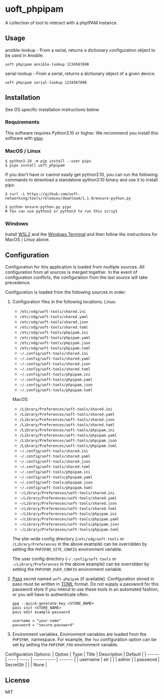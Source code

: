 # uoft_phpipam

A collection of tool to interact with a phpIPAM instance.

## Usage

ansible-lookup      -  From a serial, returns a dictionary configuration object to be used in Ansible.
```console
uoft phpipam ansible-lookup 1234567890
```

serial-lookup      -  From a serial, returns a dictionary object of a given device.
```console
uoft phpipam serial-lookup 1234567890
```

## Installation

See OS specific installation instructions below.

### Requirements

This software requires Python3.10 or higher.
We recommend you install this software with [pipx](https://pypa.github.io/pipx/):

### MacOS / Linux

```console
$ python3.10 -m pip install --user pipx
$ pipx install uoft_phpipam
```

If you don't have or cannot easily get python3.10, you can run the following commands to download a standalone python3.10 binary and use it to install pipx:

```console
$ curl -L https://github.com/uoft-networking/tools/releases/download/1.1.0/ensure-python.py

$ python ensure-python.py pipx
# You can use python2 or python3 to run this script

```

### Windows

Install [WSL2](https://learn.microsoft.com/en-us/windows/wsl/install) and the [Windows Terminal](https://apps.microsoft.com/store/detail/windows-terminal/9N0DX20HK701?hl=en-ca&gl=ca) and then follow the instructions for MacOS / Linux above.

## Configuration

Configuration for this application is loaded from multiple sources. All configuration from all sources is merged together. In the event of configuration conflicts, the configuration from the last source will take precedence.

Configuration is loaded from the following sources in order:

1. Configuration files in the following locations:
    Linux:
    - `/etc/xdg/uoft-tools/shared.ini`
    - `/etc/xdg/uoft-tools/shared.yaml`
    - `/etc/xdg/uoft-tools/shared.json`
    - `/etc/xdg/uoft-tools/shared.toml`
    - `/etc/xdg/uoft-tools/phpipam.ini`
    - `/etc/xdg/uoft-tools/phpipam.yaml`
    - `/etc/xdg/uoft-tools/phpipam.json`
    - `/etc/xdg/uoft-tools/phpipam.toml`
    - `~/.config/uoft-tools/shared.ini`
    - `~/.config/uoft-tools/shared.yaml`
    - `~/.config/uoft-tools/shared.json`
    - `~/.config/uoft-tools/shared.toml`
    - `~/.config/uoft-tools/phpipam.ini`
    - `~/.config/uoft-tools/phpipam.yaml`
    - `~/.config/uoft-tools/phpipam.json`
    - `~/.config/uoft-tools/phpipam.toml`

    MacOS:
    - `/Library/Preferences/uoft-tools/shared.ini`
    - `/Library/Preferences/uoft-tools/shared.yaml`
    - `/Library/Preferences/uoft-tools/shared.json`
    - `/Library/Preferences/uoft-tools/shared.toml`
    - `/Library/Preferences/uoft-tools/phpipam.ini`
    - `/Library/Preferences/uoft-tools/phpipam.yaml`
    - `/Library/Preferences/uoft-tools/phpipam.json`
    - `/Library/Preferences/uoft-tools/phpipam.toml`
    - `~/.config/uoft-tools/shared.ini`
    - `~/.config/uoft-tools/shared.yaml`
    - `~/.config/uoft-tools/shared.json`
    - `~/.config/uoft-tools/shared.toml`
    - `~/.config/uoft-tools/phpipam.ini`
    - `~/.config/uoft-tools/phpipam.yaml`
    - `~/.config/uoft-tools/phpipam.json`
    - `~/.config/uoft-tools/phpipam.toml`
    - `~/Library/Preferences/uoft-tools/shared.ini`
    - `~/Library/Preferences/uoft-tools/shared.yaml`
    - `~/Library/Preferences/uoft-tools/shared.json`
    - `~/Library/Preferences/uoft-tools/shared.toml`
    - `~/Library/Preferences/uoft-tools/phpipam.ini`
    - `~/Library/Preferences/uoft-tools/phpipam.yaml`
    - `~/Library/Preferences/uoft-tools/phpipam.json`
    - `~/Library/Preferences/uoft-tools/phpipam.toml`


    The site-wide config directory (`/etc/xdg/uoft-tools` or `/Library/Preferences` in the above example) can be overridden by setting the `PHPIPAM_SITE_CONFIG` environment variable.

    The user config directory (`~/.config/uoft-tools` or `~/Library/Preferences` in the above example) can be overridden by setting the `PHPIPAM_USER_CONFIG` environment variable.

2. [Pass](https://www.passwordstore.org/) secret named `uoft-phpipam` (if available). Configuration stored in pass must be written in [TOML](https://toml.io/en/) format.
Do not supply a password for this password store if you intend to use these tools in an automated fashion, or you will have to authenticate often.
    ```console
    gpg --quick-generate-key <STORE_NAME>
    pass init <STORE_NAME>
    pass edit example-password
    ```
    ```console
    username = "your-name"
    password = "secure-password"
    ```

3. Environment variables. Environment variables are loaded from the `PHPIPAM_` namespace. For example, the `foo` configuration option can be set by setting the `PHPIPAM_FOO` environment variable.

Configuration Options:
| Option | Type | Title | Description | Default |
| ------ | ---- | ----- | ----------- | ------- |
| username | str |  |  | admin |
| password | SecretStr |  |  | None |

## License

MIT